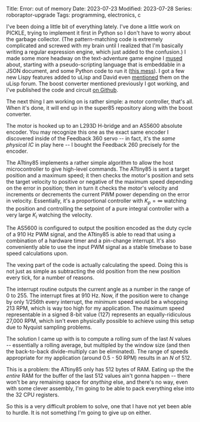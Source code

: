 Title: Error: out of memory
Date: 2023-07-23
Modified: 2023-07-28
Series: roboraptor-upgrade
Tags: programming, electronics, c

I've been doing a little bit of everything lately. I've done a little work on PICKLE, trying to implement it first in Python so I don't have to worry about the garbage collector. (The pattern-matching code is extremely complicated and screwed with my brain until I realized that I'm basically writing a regular expression engine, which just added to the confusion.) I made some more headway on the text-adventure game engine I [mused]({filename}0036_a_very_confusing_data_model.md) about, starting with a pseudo-scripting language that is embeddable in a JSON document, and some Python code to run it ([this mess](https://github.com/dragoncoder047/json_runner)). I got a few new Lispy features added to uLisp and David even [mentioned](http://forum.ulisp.com/t/ulisp-extensions-add-catch-throw-and-backquote/1249) them on the uLisp forum. The boost converter mentioned previously I got working, and I've published the code and circuit [on Github](https://github.com/dragoncoder047/super85/tree/master/smartboost).

The next thing I am working on is rather simple: a motor controller, that's all. When it's done, it will end up in the super85 repository along with the boost converter.

The motor is hooked up to an L293D H-bridge and an AS5600 absolute encoder. You may recognize this one as the exact same encoder I discovered inside of the Feedback 360 servo -- in fact, it's the *same physical IC* in play here -- I bought the Feedback 260 precisely for the encoder.

The ATtiny85 implements a rather simple algorithm to allow the host microcontroller to give high-level commands. The ATtiny85 is sent a target position and a maximum speed; it then checks the motor's position and sets the target velocity to positive or negative of the maximum speed depending on the error in position; then in turn it checks the motor's velocity and increments or decrements the current PWM power depending on the error in velocity. Essentially, it's a proportional controller with $K_p = \infty$ watching the position and controlling the setpoint of a pure integral controller with a very large $K_i$ watching the velocity.

The AS5600 is configured to output the position encoded as the duty cycle of a 910 Hz PWM signal, and the ATtiny85 is able to read that using a combination of a hardware timer and a pin-change interrupt. It's also conveniently able to use the input PWM signal as a stable timebase to base speed calculations upon.

The vexing part of the code is actually calculating the speed. Doing this is not just as simple as subtracting the old position from the new position every tick, for a number of reasons.

The interrupt routine outputs the current angle as a number in the range of 0 to 255. The interrupt fires at 910 Hz. Now, if the position were to change by only 1/256th every interrupt, the *minimum* speed would be a whopping 213 RPM, which is way too high for my application. The maximum speed representable in a signed 8-bit value (127) represents an equally-ridiculous 27,000 RPM, which isn't even physically possible to achieve using this setup due to Nyquist sampling problems.

The solution I came up with is to compute a rolling sum of the last *N* values -- essentially a rolling average, but multipled by the window size (and then the back-to-back divide-multiply can be eliminated). The range of speeds appropriate for my application (around 0.5 - 50 RPM) results in an *N* of 512.

This is a problem: the ATtiny85 only has 512 bytes of RAM. Eating up the the *entire* RAM for the buffer of the last 512 values ain't gonna happen -- there won't be any remaining space for *anything* else, and there's no way, even with some clever assembly, I'm going to be able to pack everything else into the 32 CPU registers.

So this is a very difficult problem to solve, one that I have not yet been able to hurdle. It is not something I'm going to give up on either.
